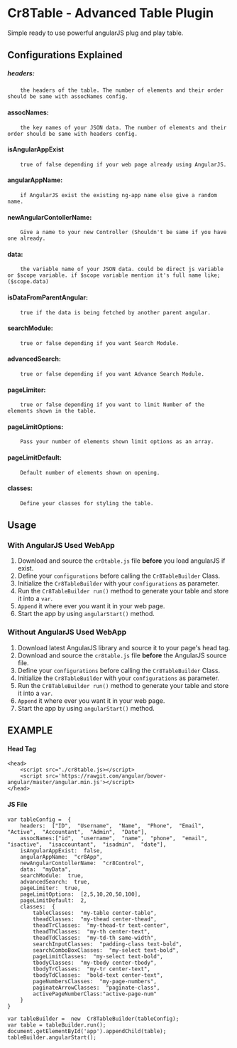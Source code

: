 # Cr8Table - Advanced Table Plugin
Simple ready to use powerful angularJS plug and play table.

## Configurations Explained
##### headers:
		the headers of the table. The number of elements and their order should be same with assocNames config.
#### assocNames:
		the key names of your JSON data. The number of elements and their order should be same with headers config.
#### isAngularAppExist
		true of false depending if your web page already using AngularJS.
#### angularAppName:
		if AngularJS exist the existing ng-app name else give a random name.
#### newAngularContollerName:
		Give a name to your new Controller (Shouldn't be same if you have one already.
#### data:
		the variable name of your JSON data. could be direct js variable or $scope variable. if $scope variable mention it's full name like; ($scope.data)
#### isDataFromParentAngular:
		true if the data is being fetched by another parent angular.
#### searchModule:
		true or false depending if you want Search Module.
#### advancedSearch:
		true or false depending if you want Advance Search Module.
#### pageLimiter:
		true or false depending if you want to limit Number of the elements shown in the table.
#### pageLimitOptions:
		Pass your number of elements shown limit options as an array. 
#### pageLimitDefault:
		Default number of elements shown on opening.
#### classes:
		Define your classes for styling the table.

## Usage
### With AngularJS Used WebApp

 1. Download and source the `cr8table.js` file **before** you load angularJS if exist.
 2. Define your `configurations` before calling the `Cr8TableBuilder` Class.
 3. Initialize the `Cr8TableBuilder` with your `configurations` as parameter.
 4. Run the `Cr8TableBuilder run()` method to generate your table and store it into a `var`.
 5. `Append` it where ever you want it in your web page.
 6. Start the app by using `angularStart()` method.

### Without AngularJS Used WebApp

 1. Download latest AngularJS library and source it to your page's head tag.
 2. Download and source the `cr8table.js` file **before** the AngularJS source file.
 3. Define your `configurations` before calling the `Cr8TableBuilder` Class.
 4. Initialize the `Cr8TableBuilder` with your `configurations` as parameter.
 5. Run the `Cr8TableBuilder run()` method to generate your table and store it into a `var`.
 6. `Append` it where ever you want it in your web page.
 7. Start the app by using `angularStart()` method.

 ## EXAMPLE
#### Head Tag

    <head>
    	<script src="./cr8table.js></script>
		<script src='https://rawgit.com/angular/bower-angular/master/angular.min.js'></script>
    </head>

#### JS File

    var tableConfig =  {
	    headers:  ["ID",  "Username",  "Name",  "Phone",  "Email",  "Active",  "Accountant",  "Admin",  "Date"],
	    assocNames:["id",  "username",  "name",  "phone",  "email",  "isactive",  "isaccountant",  "isadmin",  "date"],
	    isAngularAppExist:  false,
	    angularAppName:  "cr8App",
	    newAngularContollerName:  "cr8Control",
	    data:  "myData",
	    searchModule:  true,
	    advancedSearch:  true,
	    pageLimiter:  true,
	    pageLimitOptions:  [2,5,10,20,50,100],
	    pageLimitDefault:  2,
	    classes:  {
		    tableClasses:  "my-table center-table",
		    theadClasses:  "my-thead center-thead",
		    theadTrClasses:  "my-thead-tr text-center",
		    theadThClasses:  "my-th center-text",
		    theadTdClasses:  "my-td-th same-width",
		    searchInputClasses:  "padding-class text-bold",
		    searchComboBoxClasses:  "my-select text-bold",
		    pageLimitClasses:  "my-select text-bold",
		    tbodyClasses:  "my-tbody center-tbody",
		    tbodyTrClasses:  "my-tr center-text",
		    tbodyTdClasses:  "bold-text center-text",
		    pageNumbersClasses:  "my-page-numbers",
		    paginateArrowClasses:  "paginate-class",
		    activePageNumberClass:"active-page-num"
	    }
    }
    
    var tableBuilder =  new  Cr8TableBuilder(tableConfig);
    var table = tableBuilder.run();
    document.getElementById('app').appendChild(table);
    tableBuilder.angularStart();
